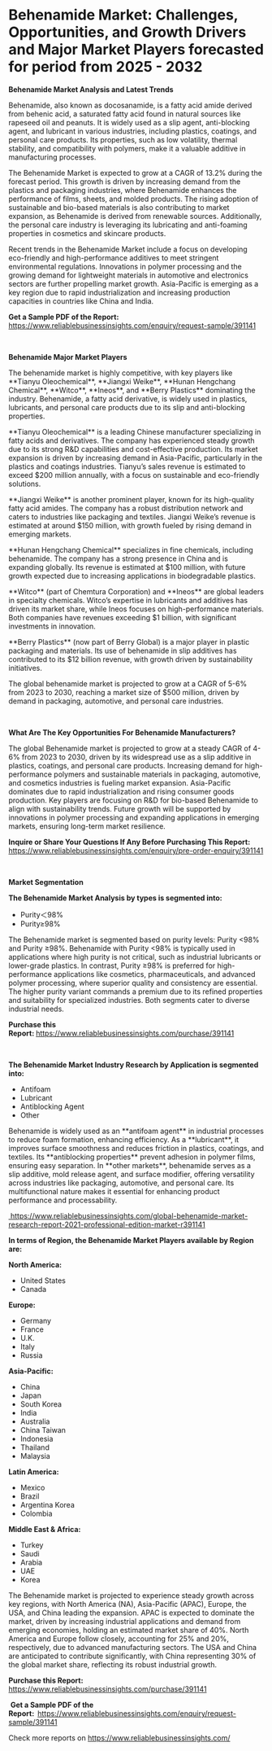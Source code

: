 <p><h1>Behenamide Market: Challenges, Opportunities, and Growth Drivers and Major Market Players forecasted for period from 2025 - 2032</h1></p><p><strong>Behenamide Market Analysis and Latest Trends</strong></p>
<p><p>Behenamide, also known as docosanamide, is a fatty acid amide derived from behenic acid, a saturated fatty acid found in natural sources like rapeseed oil and peanuts. It is widely used as a slip agent, anti-blocking agent, and lubricant in various industries, including plastics, coatings, and personal care products. Its properties, such as low volatility, thermal stability, and compatibility with polymers, make it a valuable additive in manufacturing processes.</p><p>The Behenamide Market is expected to grow at a CAGR of 13.2% during the forecast period. This growth is driven by increasing demand from the plastics and packaging industries, where Behenamide enhances the performance of films, sheets, and molded products. The rising adoption of sustainable and bio-based materials is also contributing to market expansion, as Behenamide is derived from renewable sources. Additionally, the personal care industry is leveraging its lubricating and anti-foaming properties in cosmetics and skincare products.</p><p>Recent trends in the Behenamide Market include a focus on developing eco-friendly and high-performance additives to meet stringent environmental regulations. Innovations in polymer processing and the growing demand for lightweight materials in automotive and electronics sectors are further propelling market growth. Asia-Pacific is emerging as a key region due to rapid industrialization and increasing production capacities in countries like China and India.</p></p>
<p><strong>Get a Sample PDF of the Report:&nbsp;</strong> <a href="https://www.reliablebusinessinsights.com/enquiry/request-sample/391141?utm_campaign=63&utm_medium=2&utm_source=Github&utm_content=ia&utm_term=26012025&utm_id=behenamide">https://www.reliablebusinessinsights.com/enquiry/request-sample/391141</a></p>
<p>&nbsp;</p>
<p><strong>Behenamide Major Market Players</strong></p>
<p><p>The behenamide market is highly competitive, with key players like **Tianyu Oleochemical**, **Jiangxi Weike**, **Hunan Hengchang Chemical**, **Witco**, **Ineos**, and **Berry Plastics** dominating the industry. Behenamide, a fatty acid derivative, is widely used in plastics, lubricants, and personal care products due to its slip and anti-blocking properties.</p><p>**Tianyu Oleochemical** is a leading Chinese manufacturer specializing in fatty acids and derivatives. The company has experienced steady growth due to its strong R&D capabilities and cost-effective production. Its market expansion is driven by increasing demand in Asia-Pacific, particularly in the plastics and coatings industries. Tianyu’s sales revenue is estimated to exceed $200 million annually, with a focus on sustainable and eco-friendly solutions.</p><p>**Jiangxi Weike** is another prominent player, known for its high-quality fatty acid amides. The company has a robust distribution network and caters to industries like packaging and textiles. Jiangxi Weike’s revenue is estimated at around $150 million, with growth fueled by rising demand in emerging markets.</p><p>**Hunan Hengchang Chemical** specializes in fine chemicals, including behenamide. The company has a strong presence in China and is expanding globally. Its revenue is estimated at $100 million, with future growth expected due to increasing applications in biodegradable plastics.</p><p>**Witco** (part of Chemtura Corporation) and **Ineos** are global leaders in specialty chemicals. Witco’s expertise in lubricants and additives has driven its market share, while Ineos focuses on high-performance materials. Both companies have revenues exceeding $1 billion, with significant investments in innovation.</p><p>**Berry Plastics** (now part of Berry Global) is a major player in plastic packaging and materials. Its use of behenamide in slip additives has contributed to its $12 billion revenue, with growth driven by sustainability initiatives.</p><p>The global behenamide market is projected to grow at a CAGR of 5-6% from 2023 to 2030, reaching a market size of $500 million, driven by demand in packaging, automotive, and personal care industries.</p></p>
<p>&nbsp;</p>
<p><strong>What Are The Key Opportunities For Behenamide Manufacturers?</strong></p>
<p><p>The global Behenamide market is projected to grow at a steady CAGR of 4-6% from 2023 to 2030, driven by its widespread use as a slip additive in plastics, coatings, and personal care products. Increasing demand for high-performance polymers and sustainable materials in packaging, automotive, and cosmetics industries is fueling market expansion. Asia-Pacific dominates due to rapid industrialization and rising consumer goods production. Key players are focusing on R&D for bio-based Behenamide to align with sustainability trends. Future growth will be supported by innovations in polymer processing and expanding applications in emerging markets, ensuring long-term market resilience.</p></p>
<p><strong>Inquire or Share Your Questions If Any Before Purchasing This Report:</strong> <a href="https://www.reliablebusinessinsights.com/enquiry/pre-order-enquiry/391141?utm_campaign=63&utm_medium=2&utm_source=Github&utm_content=ia&utm_term=26012025&utm_id=behenamide">https://www.reliablebusinessinsights.com/enquiry/pre-order-enquiry/391141</a></p>
<p>&nbsp;</p>
<p><strong>Market Segmentation</strong></p>
<p><strong>The Behenamide Market Analysis by types is segmented into:</strong></p>
<p><ul><li>Purity＜98%</li><li>Purity≥98%</li></ul></p>
<p><p>The Behenamide market is segmented based on purity levels: Purity <98% and Purity ≥98%. Behenamide with Purity <98% is typically used in applications where high purity is not critical, such as industrial lubricants or lower-grade plastics. In contrast, Purity ≥98% is preferred for high-performance applications like cosmetics, pharmaceuticals, and advanced polymer processing, where superior quality and consistency are essential. The higher purity variant commands a premium due to its refined properties and suitability for specialized industries. Both segments cater to diverse industrial needs.</p></p>
<p><strong>Purchase this Report:&nbsp;</strong><a href="https://www.reliablebusinessinsights.com/purchase/391141?utm_campaign=63&utm_medium=2&utm_source=Github&utm_content=ia&utm_term=26012025&utm_id=behenamide">https://www.reliablebusinessinsights.com/purchase/391141</a></p>
<p>&nbsp;</p>
<p><strong>The Behenamide Market Industry Research by Application is segmented into:</strong></p>
<p><ul><li>Antifoam</li><li>Lubricant</li><li>Antiblocking Agent</li><li>Other</li></ul></p>
<p><p>Behenamide is widely used as an **antifoam agent** in industrial processes to reduce foam formation, enhancing efficiency. As a **lubricant**, it improves surface smoothness and reduces friction in plastics, coatings, and textiles. Its **antiblocking properties** prevent adhesion in polymer films, ensuring easy separation. In **other markets**, behenamide serves as a slip additive, mold release agent, and surface modifier, offering versatility across industries like packaging, automotive, and personal care. Its multifunctional nature makes it essential for enhancing product performance and processability.</p></p>
<p><a href="https://www.reliablebusinessinsights.com/global-behenamide-market-research-report-2021-professional-edition-market-r391141?utm_campaign=63&utm_medium=2&utm_source=Github&utm_content=ia&utm_term=26012025&utm_id=behenamide">&nbsp;https://www.reliablebusinessinsights.com/global-behenamide-market-research-report-2021-professional-edition-market-r391141</a></p>
<p><strong>In terms of Region, the Behenamide Market Players available by Region are:</strong></p>
<p>
    <p> <strong> North America: </strong>
        <ul>
            <li>United States</li>
            <li>Canada</li>
        </ul>
        </p> 
    <p> <strong> Europe: </strong>
        <ul>
            <li>Germany</li>
            <li>France</li>
            <li>U.K.</li>
            <li>Italy</li>
            <li>Russia</li>
        </ul>
        </p> 
    <p> <strong> Asia-Pacific: </strong>
        <ul>
            <li>China</li>
            <li>Japan</li>
            <li>South Korea</li>
            <li>India</li>
            <li>Australia</li>
            <li>China Taiwan</li>
            <li>Indonesia</li>
            <li>Thailand</li>
            <li>Malaysia</li>
        </ul>
        </p> 
    <p> <strong> Latin America: </strong>
        <ul>
            <li>Mexico</li>
            <li>Brazil</li>
            <li>Argentina Korea</li>
            <li>Colombia</li>
        </ul>
        </p> 
    <p> <strong> Middle East & Africa: </strong>
        <ul>
            <li>Turkey</li>
            <li>Saudi</li>
            <li>Arabia</li>
            <li>UAE</li>
            <li>Korea</li>
        </ul>
    </p>
    </p>
<p><p>The Behenamide market is projected to experience steady growth across key regions, with North America (NA), Asia-Pacific (APAC), Europe, the USA, and China leading the expansion. APAC is expected to dominate the market, driven by increasing industrial applications and demand from emerging economies, holding an estimated market share of 40%. North America and Europe follow closely, accounting for 25% and 20%, respectively, due to advanced manufacturing sectors. The USA and China are anticipated to contribute significantly, with China representing 30% of the global market share, reflecting its robust industrial growth.</p></p>
<p><strong>Purchase this Report: </strong><a href="https://www.reliablebusinessinsights.com/purchase/391141?utm_campaign=63&utm_medium=2&utm_source=Github&utm_content=ia&utm_term=26012025&utm_id=behenamide">https://www.reliablebusinessinsights.com/purchase/391141</a></p>
<p>&nbsp;<strong>Get a Sample PDF of the Report:&nbsp;&nbsp;</strong><a href="https://www.reliablebusinessinsights.com/enquiry/request-sample/391141?utm_campaign=63&utm_medium=2&utm_source=Github&utm_content=ia&utm_term=26012025&utm_id=behenamide">https://www.reliablebusinessinsights.com/enquiry/request-sample/391141</a></p>
<p><strong></strong></p>
<p>Check more reports on <a href="https://www.reliablebusinessinsights.com/?utm_campaign=63&utm_medium=2&utm_source=Github&utm_content=ia&utm_term=26012025&utm_id=behenamide">https://www.reliablebusinessinsights.com/</a></p>